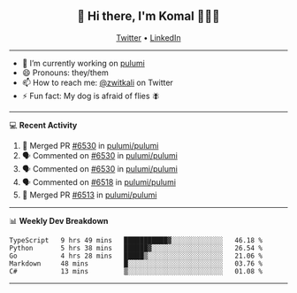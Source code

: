 <h2 align="center"> 👋 Hi there, I'm Komal 🧑🏾‍💻 </h2>
<p align="center">
    <a href="https://twitter.com/zwitkali">Twitter</a> •
    <a href="https://www.linkedin.com/in/komal-ali/">LinkedIn</a>
</p>

--------

- 🔭 I’m currently working on [pulumi](https://github.com/pulumi/pulumi)
- 😄 Pronouns: they/them
- 📫 How to reach me: [@zwitkali](https://twitter.com/zwitkali) on Twitter
- ⚡ Fun fact: My dog is afraid of flies 🪰

--------
💻 **Recent Activity**

<!--START_SECTION:activity-->
1. 🎉 Merged PR [#6530](https://github.com/pulumi/pulumi/pull/6530) in [pulumi/pulumi](https://github.com/pulumi/pulumi)
2. 🗣 Commented on [#6530](https://github.com/pulumi/pulumi/issues/6530) in [pulumi/pulumi](https://github.com/pulumi/pulumi)
3. 🗣 Commented on [#6530](https://github.com/pulumi/pulumi/issues/6530) in [pulumi/pulumi](https://github.com/pulumi/pulumi)
4. 🗣 Commented on [#6518](https://github.com/pulumi/pulumi/issues/6518) in [pulumi/pulumi](https://github.com/pulumi/pulumi)
5. 🎉 Merged PR [#6513](https://github.com/pulumi/pulumi/pull/6513) in [pulumi/pulumi](https://github.com/pulumi/pulumi)
<!--END_SECTION:activity-->

--------

📊 **Weekly Dev Breakdown**
<!--START_SECTION:waka-->
```text
TypeScript   9 hrs 49 mins   ███████████▓░░░░░░░░░░░░░   46.18 % 
Python       5 hrs 38 mins   ██████▓░░░░░░░░░░░░░░░░░░   26.54 % 
Go           4 hrs 28 mins   █████▒░░░░░░░░░░░░░░░░░░░   21.06 % 
Markdown     48 mins         █░░░░░░░░░░░░░░░░░░░░░░░░   03.76 % 
C#           13 mins         ▒░░░░░░░░░░░░░░░░░░░░░░░░   01.08 % 
```
<!--END_SECTION:waka-->

--------